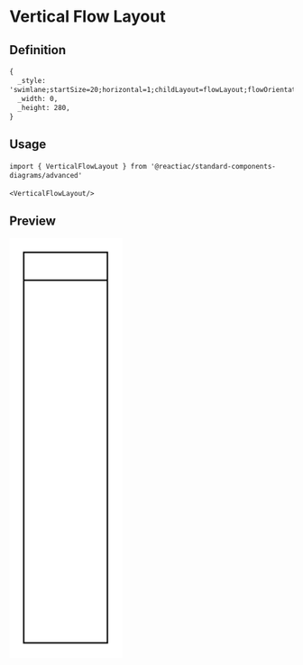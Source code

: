 # Vertical Flow Layout

## Definition

```
{
  _style: 'swimlane;startSize=20;horizontal=1;childLayout=flowLayout;flowOrientation=north;resizable=0;interRankCellSpacing=50;containerType=tree;fontSize=12;',
  _width: 0,
  _height: 280,
}
```

## Usage

```
import { VerticalFlowLayout } from '@reactiac/standard-components-diagrams/advanced'

<VerticalFlowLayout/>
```

## Preview

<img src="./vertical-flow-layout.png" width="200"/>
